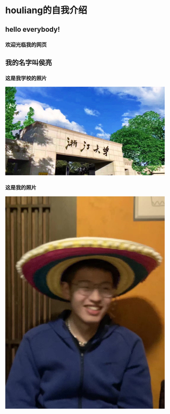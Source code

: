 # houliang的自我介绍
## hello everybody!
### 欢迎光临我的网页
## 我的名字叫侯亮
### 这是我学校的照片
![](images/浙大.jpeg)
### 这是我的照片
![](images/生活照.jpg)
